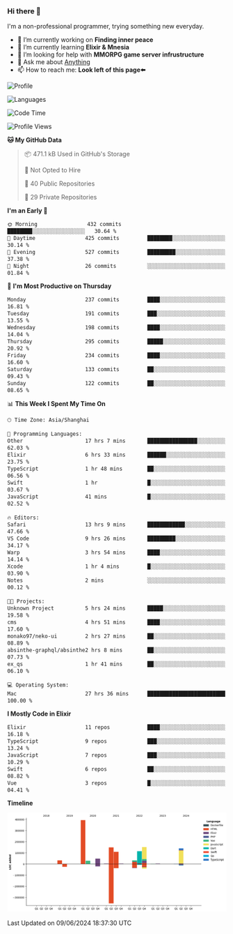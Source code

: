 ### Hi there 👋

I'm a non-professional programmer, trying something new everyday.

<!--
**dyzdyz010/dyzdyz010** is a ✨ _special_ ✨ repository because its `README.md` (this file) appears on your GitHub profile.
-->

- 🔭 I’m currently working on **Finding inner peace**
- 🌱 I’m currently learning **Elixir & Mnesia**
- 🤔 I’m looking for help with **MMORPG game server infrustructure**
- 💬 Ask me about [Anything](https://github.com/dyzdyz010/dyzdyz010/issues)
- 📫 How to reach me: **Look left of this page⬅️**

<!-- - 👯 I’m looking to collaborate on
- 😄 Pronouns: ...
- ⚡ Fun fact: ...
 -->
 
![Profile](https://github-readme-stats.vercel.app/api?username=dyzdyz010&count_private=true&show_icons=true&theme=dracula)

![Languages](https://github-readme-stats.vercel.app/api/top-langs/?username=dyzdyz010&layout=compact&theme=dracula)

<!--START_SECTION:waka-->
![Code Time](http://img.shields.io/badge/Code%20Time-1%2C589%20hrs%2015%20mins-blue)

![Profile Views](http://img.shields.io/badge/Profile%20Views-1-blue)

**🐱 My GitHub Data** 

> 📦 471.1 kB Used in GitHub's Storage 
 > 
> 🚫 Not Opted to Hire
 > 
> 📜 40 Public Repositories 
 > 
> 🔑 29 Private Repositories 
 > 
**I'm an Early 🐤** 

```text
🌞 Morning                432 commits         ████████░░░░░░░░░░░░░░░░░   30.64 % 
🌆 Daytime                425 commits         ████████░░░░░░░░░░░░░░░░░   30.14 % 
🌃 Evening                527 commits         █████████░░░░░░░░░░░░░░░░   37.38 % 
🌙 Night                  26 commits          ░░░░░░░░░░░░░░░░░░░░░░░░░   01.84 % 
```
📅 **I'm Most Productive on Thursday** 

```text
Monday                   237 commits         ████░░░░░░░░░░░░░░░░░░░░░   16.81 % 
Tuesday                  191 commits         ███░░░░░░░░░░░░░░░░░░░░░░   13.55 % 
Wednesday                198 commits         ████░░░░░░░░░░░░░░░░░░░░░   14.04 % 
Thursday                 295 commits         █████░░░░░░░░░░░░░░░░░░░░   20.92 % 
Friday                   234 commits         ████░░░░░░░░░░░░░░░░░░░░░   16.60 % 
Saturday                 133 commits         ██░░░░░░░░░░░░░░░░░░░░░░░   09.43 % 
Sunday                   122 commits         ██░░░░░░░░░░░░░░░░░░░░░░░   08.65 % 
```


📊 **This Week I Spent My Time On** 

```text
🕑︎ Time Zone: Asia/Shanghai

💬 Programming Languages: 
Other                    17 hrs 7 mins       ████████████████░░░░░░░░░   62.03 % 
Elixir                   6 hrs 33 mins       ██████░░░░░░░░░░░░░░░░░░░   23.75 % 
TypeScript               1 hr 48 mins        ██░░░░░░░░░░░░░░░░░░░░░░░   06.56 % 
Swift                    1 hr                █░░░░░░░░░░░░░░░░░░░░░░░░   03.67 % 
JavaScript               41 mins             █░░░░░░░░░░░░░░░░░░░░░░░░   02.52 % 

🔥 Editors: 
Safari                   13 hrs 9 mins       ████████████░░░░░░░░░░░░░   47.66 % 
VS Code                  9 hrs 26 mins       █████████░░░░░░░░░░░░░░░░   34.17 % 
Warp                     3 hrs 54 mins       ████░░░░░░░░░░░░░░░░░░░░░   14.14 % 
Xcode                    1 hr 4 mins         █░░░░░░░░░░░░░░░░░░░░░░░░   03.90 % 
Notes                    2 mins              ░░░░░░░░░░░░░░░░░░░░░░░░░   00.12 % 

🐱‍💻 Projects: 
Unknown Project          5 hrs 24 mins       █████░░░░░░░░░░░░░░░░░░░░   19.58 % 
cms                      4 hrs 51 mins       ████░░░░░░░░░░░░░░░░░░░░░   17.60 % 
monako97/neko-ui         2 hrs 27 mins       ██░░░░░░░░░░░░░░░░░░░░░░░   08.89 % 
absinthe-graphql/absinthe2 hrs 8 mins        ██░░░░░░░░░░░░░░░░░░░░░░░   07.73 % 
ex_qs                    1 hr 41 mins        ██░░░░░░░░░░░░░░░░░░░░░░░   06.10 % 

💻 Operating System: 
Mac                      27 hrs 36 mins      █████████████████████████   100.00 % 
```

**I Mostly Code in Elixir** 

```text
Elixir                   11 repos            ████░░░░░░░░░░░░░░░░░░░░░   16.18 % 
TypeScript               9 repos             ███░░░░░░░░░░░░░░░░░░░░░░   13.24 % 
JavaScript               7 repos             ███░░░░░░░░░░░░░░░░░░░░░░   10.29 % 
Swift                    6 repos             ██░░░░░░░░░░░░░░░░░░░░░░░   08.82 % 
Vue                      3 repos             █░░░░░░░░░░░░░░░░░░░░░░░░   04.41 % 
```



**Timeline**

![Lines of Code chart](https://raw.githubusercontent.com/dyzdyz010/dyzdyz010/master/assets/bar_graph.png)


 Last Updated on 09/06/2024 18:37:30 UTC
<!--END_SECTION:waka-->
